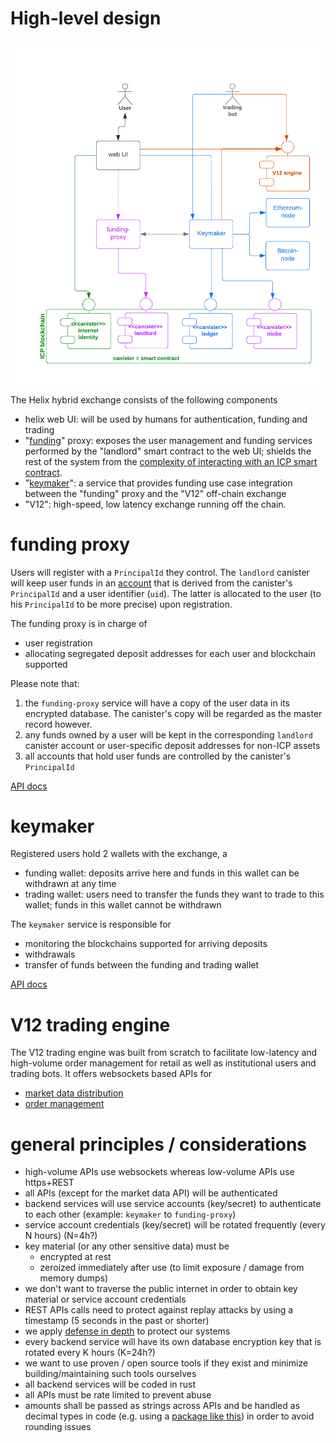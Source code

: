 # High-level design

![helix high-level design](docs/images/helix-design.png)

The Helix hybrid exchange consists of the following components

* helix web UI: will be used by humans for authentication, funding and trading
* "[funding](https://matrix.fandom.com/wiki/The_Landlord)" proxy: exposes the user management and funding services performed by the "landlord" smart contract to the web UI; shields the rest of the system from the [complexity of interacting with an ICP smart contract](https://internetcomputer.org/docs/current/references/ic-interface-spec/#http-call-overview).
* "[keymaker](https://matrix.fandom.com/wiki/The_Keymaker)": a service that provides funding use case integration between the "funding" proxy and the "V12" off-chain exchange
* "V12": high-speed, low latency exchange running off the chain.

# funding proxy

Users will register with a `PrincipalId` they control. The `landlord` canister will keep user funds in an [account](https://internetcomputer.org/docs/current/references/ledger#_accounts) that is derived from the canister's `PrincipalId` and a user identifier (`uid`). The latter is allocated to the user (to his `PrincipalId` to be more precise) upon registration.

The funding proxy is in charge of
- user registration
- allocating segregated deposit addresses for each user and blockchain supported

Please note that:

1. the `funding-proxy` service will have a copy of the user data in its encrypted database. The canister's copy will be regarded as the master record however.
1. any funds owned by a user will be kept in the corresponding `landlord` canister account or user-specific deposit addresses for non-ICP assets
1. all accounts that hold user funds are controlled by the canister's `PrincipalId`

[API docs](https://app.swaggerhub.com/apis/MUHAREM_2/funding-proxy_api/1.0.14)

# keymaker

Registered users hold 2 wallets with the exchange, a
- funding wallet: deposits arrive here and funds in this wallet can be withdrawn at any time
- trading wallet: users need to transfer the funds they want to trade to this wallet; funds in this wallet cannot be withdrawn

The `keymaker` service is responsible for
- monitoring the blockchains supported for arriving deposits
- withdrawals
- transfer of funds between the funding and trading wallet

[API docs](https://app.swaggerhub.com/apis/MUHAREM_2/keymaker-fund_api/1.0.4)


# V12 trading engine

The V12 trading engine was built from scratch to facilitate low-latency and high-volume order management for retail as well as institutional users and trading bots.
It offers websockets based APIs for
- [market data distribution](https://helix-ex.github.io/apidocs/docs/market-data/#market-data-api)
- [order management](https://helix-ex.github.io/apidocs/docs/order-management/#order-management-api)

# general principles / considerations

* high-volume APIs use websockets whereas low-volume APIs use https+REST
* all APIs (except for the market data API) will be authenticated
* backend services will use service accounts (key/secret) to authenticate to each other (example: `keymaker` to `funding-proxy`)
* service account credentials (key/secret) will be rotated frequently (every N hours) (N=4h?)
* key material (or any other sensitive data) must be
  * encrypted at rest
  * zeroized immediately after use (to limit exposure / damage from memory dumps)
* we don't want to traverse the public internet in order to obtain key material or service account credentials
* REST APIs calls need to protect against replay attacks by using a timestamp (5 seconds in the past or shorter)
* we apply [defense in depth](https://en.wikipedia.org/wiki/Defense_in_depth_(computing)) to protect our systems
* every backend service will have its own database encryption key that is rotated every K hours (K=24h?)
* we want to use proven / open source tools if they exist and minimize building/maintaining such tools ourselves
* all backend services will be coded in rust
* all APIs must be rate limited to prevent abuse
* amounts shall be passed as strings across APIs and be handled as decimal types in code (e.g. using a [package like this](https://pkg.go.dev/github.com/shopspring/decimal)) in order to avoid rounding issues
